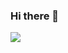 ### Hi there 👋
<a href="https://github.com/peymansheybani/">
  <img align="center" src="https://github-readme-stats.vercel.app/api?username=peymansheybani&theme=radical&show_icons=true" />
</a>
<!--
**peymansheybani/peymansheybani** is a ✨ _special_ ✨ repository because its `README.md` (this file) appears on your GitHub profile.

Here are some ideas to get you started:

- 🔭 I’m currently working on ...
- 🌱 I’m currently learning ...
- 👯 I’m looking to collaborate on ...
- 🤔 I’m looking for help with ...
- 💬 Ask me about ...
- 📫 How to reach me: ...
- 😄 Pronouns: ...
- ⚡ Fun fact: ...
-->
